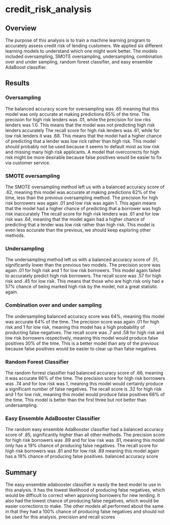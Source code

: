 # credit_risk_analysis

## Overview
The purpose of this analysis is to train a machine learning program to accurately assess credit risk of lending customers. We applied six different learning models to understand which one might work better. The models included oversampling, SMOTE oversampling, undersampling, combination over and under sampling, random forest classifier, and easy ensemble AdaBoost classifier.
  
## Results
### Oversampling
The balanced accuracy score for oversampling was .65 meaning that this model was only accurate at making predictions 65% of the time.
The precision for high risk lenders was .01, while the precision for low riks lenders was 1.0. This means that the model was not predicting high risk lenders accurately
The recall score for high risk lenders was .61, while for low risk lenders it was .68. This means that the model had a higher chance of predicting that a lender was low rick rather than high risk.
This model should probably not be used because it seems to default most as low risk and missing many high risk applicants. A model that overcorrects for high risk might be more desirable because false positives would be easier to fix via customer service.


### SMOTE oversampling
The SMOTE oversampling method left us with a balanced accuracy score of .62, meaning this model was accurate at making predictions 62% of the time, less than the previous oversampling method.
The precision for high risk borrowers was again .01 and low risk was again 1. This again means that the model had a higher chance of predicting that a borrower was high risk inaccurately
The recall score for high risk lenders was .61 and for low risk was .64, meaning that the model again had a higher chance of predicting that a lender was low risk rather than high risk.
This model is even less accurate than the previous, we should keep exploring other methods.

### Undersampling
 The undersampling method left us with a balanced accuracy score of .51, significantly lower than the previous two models.
 The precision score was again .01 for high risk and 1 for low risk borrowers. This model again failed to accurately predict high risk borrowers.
 The recall score was .57 for high risk and .45 for low risk. This means that those who are high risk only had a 57% chance of being marked high risk by the model, not a great statistic again.
 
 ### Combination over and under sampling
 The undersampling balanced accuracy score was 64%, meaning this model was accurate 64% of the time.
 The precision score was again .01 for high risk and 1 for low risk, meaning this model has a high probability of producting false negatives.
 The recall score was .7 and .58 for high risk and low risk borrowers respectively, meaning this model would produce false positives 30% of the time. This is a better model than any of the previous because false positives would be easier to clear up than false negatives.
 
 
### Random Forest Classifier
The random forrest classifier had balanced accuracy score of .66, meaning it was accurate 66% of the time.
The precision score for high risk borrowers was .74 and for low risk was 1, meaning this model would certainly produce a significant number of false negatives.
The recall score is .32 for high risk and 1 for low risk, meaning this model would produce false positives 68% of the time.
This model is better than the first three but not better than undersampling.

### Easy Ensemble AdaBooster Classifier
The random easy ensemble AdaBooster classifier had a balanced accuracy score of .85, significantly higher than all other methods.
The precision score for high risk borrowers was .89 and for low risk was .81, meaning this model only has a 19% chance of producing false negatives.
The recall score for high risk borrowers was .81 and for low risk .89 meaning this model again has a 19% chance of producing false positives.
balanced accuracy score

## Summary
The easy ensemble adabooster classifier is easily the best model to use in this analysis. It has the lowest likelihood of producing false negatives, which would be difficult to correct when approving borrowers for new lending. It also had the lowest chance of producing false negatives, which would be easier corrections to make. The other models all performed about the same in that they had a 100% chance of producing false negatives and should not be used for this analysis.
precision and recall scores
